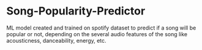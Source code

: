 # Song-Popularity-Predictor
ML model created and trained on spotify dataset to predict if a song will be popular or not, depending on the several audio features of the song like acousticness, danceability, energy, etc.
